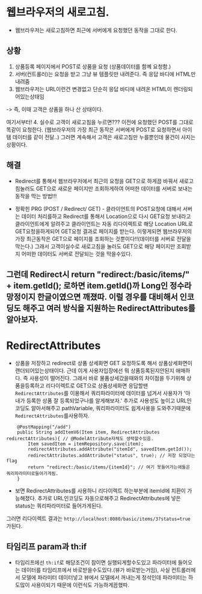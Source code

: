 # 웹브라우저의 새로고침.

- 웹브라우저는 새로고침하면 최근에 서버에게 요청했던 동작을 그대로 한다.

## 상황

1. 상품등록 페이지에서 POST로 상품을 요청 (상품데이터를 함꼐 요청함.)
2. 서버(컨트롤러)는 요청을 받고 그냥 뷰 템플릿만 내려준다. 즉 응답 바디에 HTML만 내려줌
3. 웹브라우저는 URL이런건 변경없고 단순히 응답 바디에 내려온 HTML이 렌더링되어있는상태임

-> 즉, 이때 고객은 상품을 하나 산 상태이다.

여기서부터! 4. 실수로 고객이 새로고침을 누르면??? 이전에 요청했던 POST를 그대로 똑같이 요청한다. (웹브라우저의 가장 최근 동작은 서버에게 POST로 요청하면서 아이템 데이터를 같이 전달..) 그러면 계속해서 고객은 새로고침만 누를뿐인데 물건이 사지는상황이다.

## 해결

- Redirect를 통해서 웹브라우저에서 최근의 요청을 GET으로 하게끔 바꿔서 새로고침눌러도 GET으로 새로운 페이지만 조회하게하여 어떠한 데이터를 서버로 보내는 동작을 막는 방법!!!

- 정확힌 PRG (POST / Redirect/ GET) - 클라이언트의 POST요청에 대해서 서버는 데이터 처리를하고 Redirect를 통해서 Location으로 다시 GET요청 보내라고 클라이언트에게 알려주고 클라이언트는 자동 리다이렉트로 해당 Location URL로 GET요청을하게되어 GET요청 결과로 페이지를 받는다. 이렇게되면 웹브라우저의 가장 최근동작은 GET으로 페이지를 조회하는 것뿐이다!!(데이터를 서버로 전달을 막는다.) 그래서 고객이실수로 새로고침을 눌러도 GET으로 해당 페이지만 조회받지 어떠한 데이터도 서버로 전달되는 것을 막을수있다.

## 그런데 Redirect시 return "redirect:/basic/items/" + item.getId(); 로하면 item.getId()까 Long인 정수라 망정이지 한글이였으면 깨졌따. 이럴 경우를 대비해서 인코딩도 해주고 여러 방식을 지원하는 RedirectAttributes를 알아보자.

# RedirectAttributes

- 상품을 저장하고 redirect로 상품 상세화면 GET 요청하도록 해서 상품상세화면이 랜더되어있는상태이다. 근데 이게 사용자입장에선 뭐 상품등록된지안된지 애매하다. 즉 사용성이 떨어진다. 그래서 바로 물품상세갔을때와의 차이점을 두기위해 상품을등록하고 리다이렉트로 GET으로 상품상세화면 응답할땐 `RedirectAttributes`를 이용해서 쿼리파라미터에 데이터를 넘겨서 사용자가 '아 내가 등록한 상품 잘 등록되었구나를 알게해보자.' 추가로 사용성도 높이고 URL인코딩도 알아서해주고 pathVariable, 쿼리파라미터도 쉽게사용을 도와주기때문에 `RedirectAttributes`를사용하자.

```
    @PostMapping("/add")
    public String addItemV6(Item item, RedirectAttributes redirectAttributes){ // @ModelAttribute자체도 생략할수있음.
        Item savedItem = itemRepository.save(item);
        redirectAttributes.addAttribute("itemId", savedItem.getId());
        redirectAttributes.addAttribute("status", true); // 저장 되었다는 flag
        return "redirect:/basic/items/{itemId}"; // 여기 못들어가는애들은 쿼리파라미터로들어가게됨.
    }
```

- 보면 RedirectAttributes를 사용하니 리다이렉트 하는부분에 itemId에 치환이 가능해졌다. 추가로 URL인코딩도 자동으로해주고 RedirectAttributes에 넣은 status는 쿼리파라미터로 들어가게된다.

그러면 리다이렉트 결과는
`http://localhost:8080/basic/items/3?status=true`
가된다.

## 타임리프 param과 th:if

- 타임리프에선 `th:if`로 해당조건이 참이면 실행되게할수도있고 파라미터에 들어오는 데이터를 타임리프에서 바로받을수도있다.(뷰가 바로받는거임), 사실 컨트롤러에서 모델에 파라미터 데이터넣고 뷰에서 모델에서 꺼내는게 정석인데 파라미터는 하도많이 사용이되기 때문에 이런식도 가능하게끔했따.
